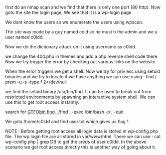 first do an nmap scan and we find that there is only one port (80 http). Now goto the site the login page, We see that it is a wp-login page.

We dont know the users so we enumerate the users using wpscan.

The site was made by a guy named cold so he must b the admin and we a user named c0ldd.

Now we do the dictionary attack on it using username as c0ldd.

we change the 404.php in themes and add a php reverse shell code there. Now we try trigger the error by checking out various links on the website.

When the error triggers we get a shell. Now we try for priv esc using setuid binaries and we try to locate if we have
anything we can use using : find / -prem -u=s -type f 2>/dev/null

we find the setuid binary /usr/bin/find.
It can be used to break out from restricted environments by spawning an interactive system shell. 
We can use this to get root access instantly.

search for [GTFObin find](https://gtfobins.github.io/gtfobins/find/). ./find . -exec  /bin/bash -p \; -quit

We goto /home/c0ldd and find user.txt which gives us flag 1.

NOTE : 
Before getting root access all login data is stored in wp-config.php file. 
The wp login file are all stored in var/www/html. There we can use :
cat wp-config.php | grep DB to get the creds of user c0ldd.
In the above scenario we got root access directly this is another way of going about it.

